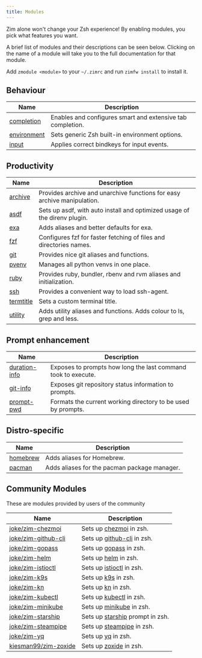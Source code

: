 ```yaml
---
title: Modules
---
```


Zim alone won't change your Zsh experience! By enabling modules, you pick what features you want.

A brief list of modules and their descriptions can be seen below. Clicking on the name of a module will take you to the full documentation for that module.

Add `zmodule <module>` to your `~/.zimrc` and run `zimfw install` to install it.

Behaviour
--------

| Name                                                    | Description                                                |
| ------------------------------------------------------- | ---------------------------------------------------------- |
| [completion](https://github.com/zimfw/completion)       | Enables and configures smart and extensive tab completion. |
| [environment](https://github.com/zimfw/environment)     | Sets generic Zsh built-in environment options.             |
| [input](https://github.com/zimfw/input)                 | Applies correct bindkeys for input events.                 |

Productivity
------------

| Name                                                | Description                                                                 |
| --------------------------------------------------- | --------------------------------------------------------------------------- |
| [archive](https://github.com/zimfw/archive)         | Provides archive and unarchive functions for easy archive manipulation.     |
| [asdf](https://github.com/zimfw/asdf)               | Sets up asdf, with auto install and optimized usage of the direnv plugin.   |
| [exa](https://github.com/zimfw/exa)                 | Adds aliases and better defaults for exa.                                   |
| [fzf](https://github.com/zimfw/fzf)                 | Configures fzf for faster fetching of files and directories names.          |
| [git](https://github.com/zimfw/git)                 | Provides nice git aliases and functions.                                    |
| [pvenv](https://github.com/zimfw/pvenv)             | Manages all python venvs in one place.                                      |
| [ruby](https://github.com/zimfw/ruby)               | Provides ruby, bundler, rbenv and rvm aliases and initialization.           |
| [ssh](https://github.com/zimfw/ssh)                 | Provides a convenient way to load ssh-agent.                                |
| [termtitle](https://github.com/zimfw/termtitle)     | Sets a custom terminal title.                                               |
| [utility](https://github.com/zimfw/utility)         | Adds utility aliases and functions. Adds colour to ls, grep and less.       |

Prompt enhancement
------------------

| Name                                                    | Description                                                   |
| ------------------------------------------------------- | ------------------------------------------------------------- |
| [duration-info](https://github.com/zimfw/duration-info) | Exposes to prompts how long the last command took to execute. |
| [git-info](https://github.com/zimfw/git-info)           | Exposes git repository status information to prompts.         |
| [prompt-pwd](https://github.com/zimfw/prompt-pwd)       | Formats the current working directory to be used by prompts.  |

Distro-specific
---------------

| Name                                          | Description                                  |
| --------------------------------------------- | -------------------------------------------- |
| [homebrew](https://github.com/zimfw/homebrew) | Adds aliases for Homebrew.                   |
| [pacman](https://github.com/zimfw/pacman)     | Adds aliases for the pacman package manager. |


Community Modules
-----------------

These are modules provided by users of the community

| Name                                                            | Description                                                                              |
| --------------------------------------------------------------- | ---------------------------------------------------------------------------------------- |
| [joke/zim-chezmoi](https://github.com/joke/zim-chezmoi)         | Sets up [chezmoi](https://github.com/twpayne/chezmoi) in zsh.                            |
| [joke/zim-github-cli](https://github.com/joke/zim-github-cli)   | Sets up [github-cli](https://github.com/cli/cli) in zsh.                                 |
| [joke/zim-gopass](https://github.com/joke/zim-gopass)           | Sets up [gopass](https://github.com/gopasspw/gopass) in zsh.                             |
| [joke/zim-helm](https://github.com/joke/zim-helm)               | Sets up [helm](https://github.com/helm/helm) in zsh.                                     |
| [joke/zim-istioctl](https://github.com/joke/zim-istioctl)       | Sets up [istioctl](https://github.com/istio/istio) in zsh.                               |
| [joke/zim-k9s](https://github.com/joke/zim-k9s)                 | Sets up [k9s](https://github.com/derailed/k9s) in zsh.                                   |
| [joke/zim-kn](https://github.com/joke/zim-kn)                   | Sets up [kn](https://github.com/knative/client) in zsh.                                  |
| [joke/zim-kubectl](https://github.com/joke/zim-kubectl)         | Sets up [kubectl](https://kubernetes.io/docs/reference/kubectl/kubectl/) in zsh.         |
| [joke/zim-minikube](https://github.com/joke/zim-minikube)       | Sets up [minikube](https://github.com/kubernetes/minikube) in zsh.                       |
| [joke/zim-starship](https://github.com/joke/zim-starship)       | Sets up [starship](https://github.com/starship/starship) prompt in zsh.                  |
| [joke/zim-steampipe](https://github.com/joke/zim-steampipe)     | Sets up [steampipe](https://github.com/turbot/steampipe) in zsh.                         |
| [joke/zim-yq](https://github.com/joke/zim-yq)                   | Sets up [yq](https://github.com/mikefarah/yq) in zsh.                                    |
| [kiesman99/zim-zoxide](https://github.com/kiesman99/zim-zoxide) | Sets up [zoxide](https://github.com/ajeetdsouza/zoxide) in zsh.                          |
